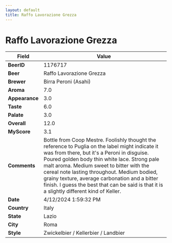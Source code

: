 ```yaml
---
layout: default
title: Raffo Lavorazione Grezza
---
```


# Raffo Lavorazione Grezza

| Field         | Value     |
|---------------|-----------|
| **BeerID** | 1176717 |
| **Beer** | Raffo Lavorazione Grezza |
| **Brewer** | Birra Peroni (Asahi) |
| **Aroma** | 7.0 |
| **Appearance** | 3.0 |
| **Taste** | 6.0 |
| **Palate** | 3.0 |
| **Overall** | 12.0 |
| **MyScore** | 3.1 |
| **Comments** | Bottle from Coop Mestre. Foolishly thought the reference to Puglia on the label might indicate it was from there, but it's a Peroni in disguise. Poured golden body thin white lace. Strong pale malt aroma. Medium sweet to bitter with the cereal note lasting throughout. Medium bodied, grainy texture, average carbonation and a bitter finish. I guess the best that can be said is that it is a slightly different kind of Keller. |
| **Date** | 4/12/2024 1:59:32 PM |
| **Country** | Italy |
| **State** | Lazio |
| **City** | Roma |
| **Style** | Zwickelbier / Kellerbier / Landbier |

